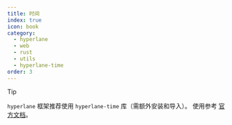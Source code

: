 ```yaml
---
title: 时间
index: true
icon: book
category:
  - hyperlane
  - web
  - rust
  - utils
  - hyperlane-time
order: 3
---
```


<Share colorful />

> [!tip]
>
> `hyperlane` 框架推荐使用 `hyperlane-time` 库（需额外安装和导入）。
> 使用参考 [官方文档](../../hyperlane-time/README.md)。

<Bottom />
